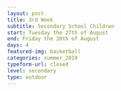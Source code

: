```yaml
---
layout: post
title: 3rd Week
subtitle: Secondary School Children
start: Tuesday the 27th of August
end: Friday the 30th of August
days: 4
featured-img: basketball
categories: summer_2019
typeform-url: closed
level: secondary
type: outdoor
---
```

